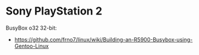# Sony PlayStation 2

BusyBox o32 32-bit:
- https://github.com/frno7/linux/wiki/Building-an-R5900-Busybox-using-Gentoo-Linux
